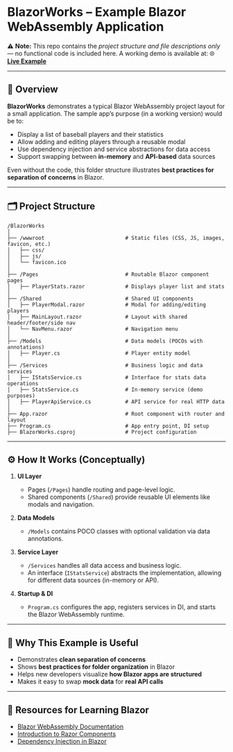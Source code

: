 # BlazorWorks – Example Blazor WebAssembly Application

⚠️ **Note:** This repo contains the *project structure and file descriptions only* — no functional code is included here. A working demo is available at:
🌐 **[Live Example](https://ctate-gbhta6fedebjfcf9.canadaeast-01.azurewebsites.net/)**

---

## 📌 Overview

**BlazorWorks** demonstrates a typical Blazor WebAssembly project layout for a small application.
The sample app’s purpose (in a working version) would be to:

* Display a list of baseball players and their statistics
* Allow adding and editing players through a reusable modal
* Use dependency injection and service abstractions for data access
* Support swapping between **in-memory** and **API-based** data sources

Even without the code, this folder structure illustrates **best practices for separation of concerns** in Blazor.

---

## 🗂 Project Structure

```
/BlazorWorks
│
├── /wwwroot                          # Static files (CSS, JS, images, favicon, etc.)
│   ├── css/
│   ├── js/
│   └── favicon.ico
│
├── /Pages                            # Routable Blazor component pages
│   ├── PlayerStats.razor             # Displays player list and stats
│
├── /Shared                           # Shared UI components
│   ├── PlayerModal.razor             # Modal for adding/editing players
│   ├── MainLayout.razor              # Layout with shared header/footer/side nav
│   └── NavMenu.razor                 # Navigation menu
│
├── /Models                           # Data models (POCOs with annotations)
│   ├── Player.cs                     # Player entity model
│
├── /Services                         # Business logic and data services
│   ├── IStatsService.cs              # Interface for stats data operations
│   ├── StatsService.cs               # In-memory service (demo purposes)
│   ├── PlayerApiService.cs           # API service for real HTTP data
│
├── App.razor                         # Root component with router and layout
├── Program.cs                        # App entry point, DI setup
├── BlazorWorks.csproj                # Project configuration
```

---

## ⚙️ How It Works (Conceptually)

1. **UI Layer**

   * Pages (`/Pages`) handle routing and page-level logic.
   * Shared components (`/Shared`) provide reusable UI elements like modals and navigation.

2. **Data Models**

   * `/Models` contains POCO classes with optional validation via data annotations.

3. **Service Layer**

   * `/Services` handles all data access and business logic.
   * An interface (`IStatsService`) abstracts the implementation, allowing for different data sources (in-memory or API).

4. **Startup & DI**

   * `Program.cs` configures the app, registers services in DI, and starts the Blazor WebAssembly runtime.

---

## 🚀 Why This Example is Useful

* Demonstrates **clean separation of concerns**
* Shows **best practices for folder organization** in Blazor
* Helps new developers visualize **how Blazor apps are structured**
* Makes it easy to swap **mock data** for **real API calls**

---

## 📖 Resources for Learning Blazor

* [Blazor WebAssembly Documentation](https://learn.microsoft.com/aspnet/core/blazor/?view=aspnetcore-8.0)
* [Introduction to Razor Components](https://learn.microsoft.com/aspnet/core/blazor/components/?view=aspnetcore-8.0)
* [Dependency Injection in Blazor](https://learn.microsoft.com/aspnet/core/blazor/fundamentals/dependency-injection)


